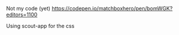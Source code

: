 Not my code (yet)
https://codepen.io/matchboxhero/pen/bomWGK?editors=1100


Using scout-app for the css
